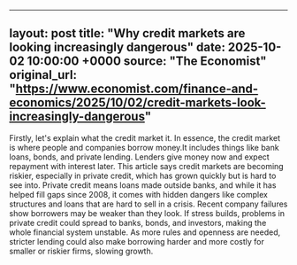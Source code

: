 
---
layout: post
title: "Why credit markets are looking increasingly dangerous"
date: 2025-10-02 10:00:00 +0000
source: "The Economist"
original_url: "https://www.economist.com/finance-and-economics/2025/10/02/credit-markets-look-increasingly-dangerous"
---

Firstly, let's explain what the credit market it. In essence, the credit market is where people and companies borrow money.It includes things like bank loans, bonds, and private lending. Lenders give money now and expect repayment with interest later. This article says credit markets are becoming riskier, especially in private credit, which has grown quickly but is hard to see into. Private credit means loans made outside banks, and while it has helped fill gaps since 2008, it comes with hidden dangers like complex structures and loans that are hard to sell in a crisis. Recent company failures show borrowers may be weaker than they look. If stress builds, problems in private credit could spread to banks, bonds, and investors, making the whole financial system unstable. As more rules and openness are needed,  stricter lending could also make borrowing harder and more costly for smaller or riskier firms, slowing growth.
